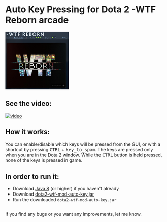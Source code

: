 # Auto Key Pressing for Dota 2 -WTF Reborn arcade

<img src="https://github.com/gzougianos/dota-2-wtf-auto-key/blob/main/wtf_reborn_img.png" alt="drawing" width="200"/>

## See the video:

[![video](http://img.youtube.com/vi/ZpIwLyXTqsk/0.jpg)](https://www.youtube.com/watch?v=ZpIwLyXTqsk "Dota 2 - WTF Reborn arcade auto key")

## How it works:
You can enable/disable which keys will be pressed from the GUI, or with a shortcut by pressing <kbd>CTRL</kbd> + <kbd>key_to_spam</kbd>.
The keys are pressed only when you are in the Dota 2 window.
While the <kbd>CTRL</kbd> button is held pressed, none of the keys is pressed in game.

## In order to run it:
 - Download [Java 8](https://www.java.com/download/ie_manual.jsp) (or higher) if you haven't already 
 - Download [dota2-wtf-mod-auto-key.jar](https://github.com/gzougianos/dota-2-wtf-auto-key/blob/main/dota2-wtf-mod-auto-key.jar)
 - Run the downloaded `dota2-wtf-mod-auto-key.jar`

##
If you find any bugs or you want any improvements, let me know.


